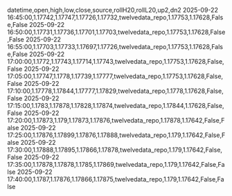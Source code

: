 datetime,open,high,low,close,source,rollH20,rollL20,up2,dn2
2025-09-22 16:45:00,1.17742,1.17747,1.17726,1.17732,twelvedata_repo,1.17753,1.17628,False,False
2025-09-22 16:50:00,1.17731,1.17736,1.17701,1.17703,twelvedata_repo,1.17753,1.17628,False,False
2025-09-22 16:55:00,1.17703,1.17733,1.17697,1.17726,twelvedata_repo,1.17753,1.17628,False,False
2025-09-22 17:00:00,1.1772,1.17743,1.17714,1.17743,twelvedata_repo,1.17753,1.17628,False,False
2025-09-22 17:05:00,1.17747,1.1778,1.17739,1.17777,twelvedata_repo,1.17753,1.17628,False,False
2025-09-22 17:10:00,1.17778,1.17844,1.17777,1.17829,twelvedata_repo,1.1778,1.17628,False,False
2025-09-22 17:15:00,1.1783,1.17878,1.17828,1.17874,twelvedata_repo,1.17844,1.17628,False,False
2025-09-22 17:20:00,1.17873,1.179,1.17873,1.17876,twelvedata_repo,1.17878,1.17642,False,False
2025-09-22 17:25:00,1.17876,1.17899,1.17876,1.17888,twelvedata_repo,1.179,1.17642,False,False
2025-09-22 17:30:00,1.17888,1.17895,1.17866,1.17878,twelvedata_repo,1.179,1.17642,False,False
2025-09-22 17:35:00,1.17878,1.17878,1.1785,1.17869,twelvedata_repo,1.179,1.17642,False,False
2025-09-22 17:40:00,1.1787,1.17876,1.17866,1.17875,twelvedata_repo,1.179,1.17642,False,False
